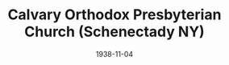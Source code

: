 ---
date: &id001 1938-11-04
end_date: null
location:
  address: 1230 Rugby Road
  city: Schenectady
  state: NY
minister:
- end: 1980-01-01
  name: Raymond Meiners
  start: 1938-11-04
  type: Pastor
- end: 1988-01-01
  name: H. Carl Shank
  start: 1982-01-01
  type: Pastor
- end: 1991-01-01
  name: John Mallin
  start: 1989-01-01
  type: Pastor
- end: 2001-01-01
  name: William Gorrell
  start: 1992-01-01
  type: Pastor
- end: null
  name: Thomas Trouwborst
  start: 2001-01-01
  type: Pastor
- end: 1982-01-01
  name: Stuart Jones
  start: 1977-01-01
  type: Associate Pastor
ministers:
- Raymond Meiners
- H. Carl Shank
- John Mallin
- William Gorrell
- Thomas Trouwborst
- Stuart Jones
name: Calvary Orthodox Presbyterian Church
names:
- end: null
  name: Calvary Orthodox Presbyterian Church
  start: 1938-11-04
- end: null
  name: Calvary Orthodox Presbyterian Church
  start: null
origination_date: *id001
raw_data: 'NY

  Schenectady


  Calvary Orthodox Presbyterian Church  (November 4, 1938- )

  1230 Rugby Road

  Pastors: Raymond Meiners, 1938-80

  H. Carl Shank, 1982-88

  John Mallin, 1989-91

  William Gorrell, 1992-2001

  Thomas Trouwborst, 2001-

  Assoc. Pastor: Stuart Jones, 1977-82

  '
received_from: null
states:
- NY
status:
  active: true
  end_date: null
  reason: null
  received_from: null
  withdrawal_to: null
title: Calvary Orthodox Presbyterian Church (Schenectady NY)
year_established:
- 1938

---